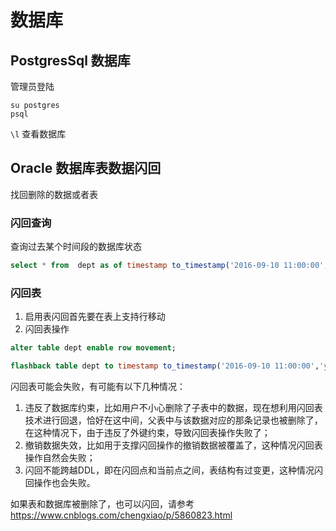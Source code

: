 # 数据库

## PostgresSql 数据库

管理员登陆
```
su postgres
psql
```

`\l` 查看数据库

## Oracle 数据库表数据闪回

找回删除的数据或者表

### 闪回查询
查询过去某个时间段的数据库状态

```sql
select * from  dept as of timestamp to_timestamp('2016-09-10 11:00:00','yyyy-mm-dd hh24:mi:ss');
```

### 闪回表

1. 启用表闪回首先要在表上支持行移动
2. 闪回表操作
```sql
alter table dept enable row movement;

flashback table dept to timestamp to_timestamp('2016-09-10 11:00:00','yyyy-mm-dd hh24:mi:ss');
```
闪回表可能会失败，有可能有以下几种情况：
1. 违反了数据库约束，比如用户不小心删除了子表中的数据，现在想利用闪回表技术进行回退，恰好在这中间，父表中与该数据对应的那条记录也被删除了，在这种情况下，由于违反了外键约束，导致闪回表操作失败了；
2. 撤销数据失效，比如用于支撑闪回操作的撤销数据被覆盖了，这种情况闪回表操作自然会失败；
3. 闪回不能跨越DDL，即在闪回点和当前点之间，表结构有过变更，这种情况闪回操作也会失败。

如果表和数据库被删除了，也可以闪回，请参考 
<https://www.cnblogs.com/chengxiao/p/5860823.html>